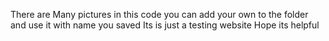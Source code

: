 There are Many pictures in this code
you can add your own to the folder and use it with name you saved 
Its is just a testing website
Hope its helpful

